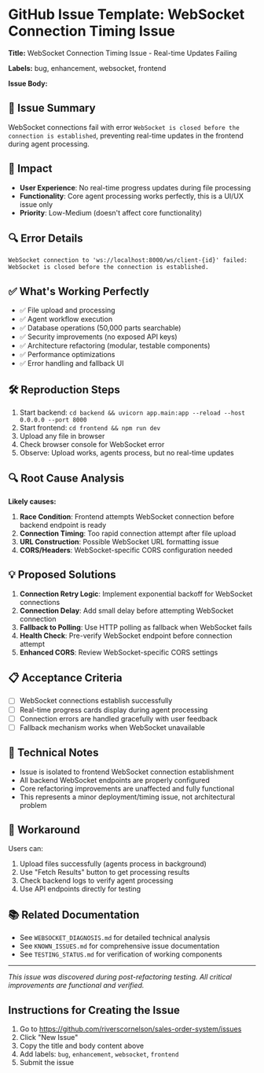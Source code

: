 # GitHub Issue Template: WebSocket Connection Timing Issue

**Title:** WebSocket Connection Timing Issue - Real-time Updates Failing

**Labels:** bug, enhancement, websocket, frontend

**Issue Body:**

## 🐛 Issue Summary
WebSocket connections fail with error `WebSocket is closed before the connection is established`, preventing real-time updates in the frontend during agent processing.

## 🎯 Impact
- **User Experience**: No real-time progress updates during file processing
- **Functionality**: Core agent processing works perfectly, this is a UI/UX issue only
- **Priority**: Low-Medium (doesn't affect core functionality)

## 🔍 Error Details
```
WebSocket connection to 'ws://localhost:8000/ws/client-{id}' failed: 
WebSocket is closed before the connection is established.
```

## ✅ What's Working Perfectly
- ✅ File upload and processing
- ✅ Agent workflow execution  
- ✅ Database operations (50,000 parts searchable)
- ✅ Security improvements (no exposed API keys)
- ✅ Architecture refactoring (modular, testable components)
- ✅ Performance optimizations
- ✅ Error handling and fallback UI

## 🛠️ Reproduction Steps
1. Start backend: `cd backend && uvicorn app.main:app --reload --host 0.0.0.0 --port 8000`
2. Start frontend: `cd frontend && npm run dev`
3. Upload any file in browser
4. Check browser console for WebSocket error
5. Observe: Upload works, agents process, but no real-time updates

## 🔍 Root Cause Analysis
**Likely causes:**
1. **Race Condition**: Frontend attempts WebSocket connection before backend endpoint is ready
2. **Connection Timing**: Too rapid connection attempt after file upload
3. **URL Construction**: Possible WebSocket URL formatting issue
4. **CORS/Headers**: WebSocket-specific CORS configuration needed

## 💡 Proposed Solutions
1. **Connection Retry Logic**: Implement exponential backoff for WebSocket connections
2. **Connection Delay**: Add small delay before attempting WebSocket connection
3. **Fallback to Polling**: Use HTTP polling as fallback when WebSocket fails
4. **Health Check**: Pre-verify WebSocket endpoint before connection attempt
5. **Enhanced CORS**: Review WebSocket-specific CORS settings

## 📋 Acceptance Criteria
- [ ] WebSocket connections establish successfully
- [ ] Real-time progress cards display during agent processing
- [ ] Connection errors are handled gracefully with user feedback
- [ ] Fallback mechanism works when WebSocket unavailable

## 🎯 Technical Notes
- Issue is isolated to frontend WebSocket connection establishment
- All backend WebSocket endpoints are properly configured
- Core refactoring improvements are unaffected and fully functional
- This represents a minor deployment/timing issue, not architectural problem

## 📝 Workaround
Users can:
1. Upload files successfully (agents process in background)
2. Use "Fetch Results" button to get processing results
3. Check backend logs to verify agent processing
4. Use API endpoints directly for testing

## 📚 Related Documentation
- See `WEBSOCKET_DIAGNOSIS.md` for detailed technical analysis
- See `KNOWN_ISSUES.md` for comprehensive issue documentation
- See `TESTING_STATUS.md` for verification of working components

---
*This issue was discovered during post-refactoring testing. All critical improvements are functional and verified.*

## Instructions for Creating the Issue
1. Go to https://github.com/riverscornelson/sales-order-system/issues
2. Click "New Issue"
3. Copy the title and body content above
4. Add labels: `bug`, `enhancement`, `websocket`, `frontend`
5. Submit the issue